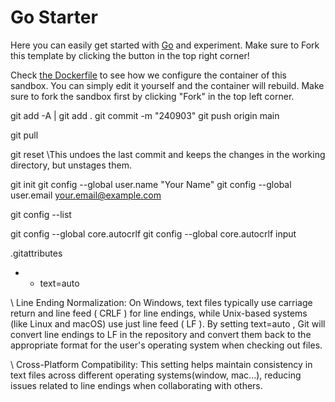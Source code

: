 # Go Starter

Here you can easily get started with [Go](https://go.dev/) and experiment. Make sure to Fork this template by clicking the button in the top right corner!

Check [the Dockerfile](./.devcontainer/Dockerfile) to see how we configure the container of this sandbox. You can simply edit it yourself and the container will rebuild. Make sure to fork the sandbox first by clicking "Fork" in the top left corner.


git add -A | git add .
git commit -m "240903"
git push origin main

git pull

git reset
\\This undoes the last commit and keeps the changes in the working directory, but unstages them.

git init
git config --global user.name "Your Name"
git config --global user.email your.email@example.com

git config --list


git config --global core.autocrlf
git config --global core.autocrlf input


.gitattributes
- * text=auto 

\\ Line Ending Normalization:
On Windows, text files typically use carriage return and line feed (
CRLF
) for line endings, while Unix-based systems (like Linux and macOS) use just line feed (
LF
). By setting
text=auto
, Git will convert line endings to
LF
in the repository and convert them back to the appropriate format for the user's operating system when checking out files.

\\ Cross-Platform Compatibility:
This setting helps maintain consistency in text files across different operating systems(window, mac...), reducing issues related to line endings when collaborating with others.